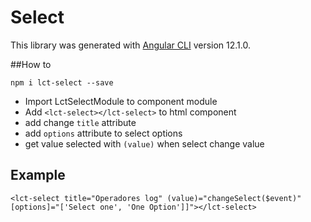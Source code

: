 # Select

This library was generated with [Angular CLI](https://github.com/angular/angular-cli) version 12.1.0.

##How to
```
npm i lct-select --save
```
- Import LctSelectModule to component module
- Add ``<lct-select></lct-select>`` to html component
- add change ``title`` attribute
- add ``options`` attribute to select options
- get value selected with ``(value)`` when select change value

## Example

```
<lct-select title="Operadores log" (value)="changeSelect($event)" [options]="['Select one', 'One Option']]"></lct-select>
```
